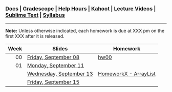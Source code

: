 ### [Docs](https://github.com/james-bern/CS136/wiki) | [Gradescope](https://www.gradescope.com/) | [Help Hours](https://docs.google.com/spreadsheets/d/1RMnAX-a_dZqIZU0KUKtYfLQkDUp_5aErHFWLoeoXJ4Y/edit?usp=sharing) | [Kahoot](#) | [Lecture Videos](https://glow.williams.edu/) | [Sublime Text](https://www.sublimetext.com/) | [Syllabus](https://github.com/james-bern/CS136/wiki/Syllabus)

---

**Note:** Unless otherwise indicated, each homework is due at XXX pm on the first XXX after it is released.

|Week|Slides|Homework|
|-:|-|-|
|00| [Friday, September 08]() |[hw00](https://github.com/james-bern/CS136/wiki/hw00)|
|01|  [Monday, September 11]() | |
| |  [Wednesday, September 13]() |[HomeworkX - ArrayList](https://github.com/james-bern/CS136/wiki/ArrayList)|
| |  [Friday, September 15]() | |
